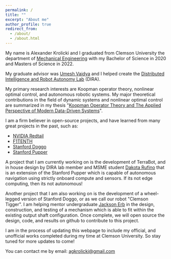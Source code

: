 ```yaml
---
permalink: /
title: ""
excerpt: "About me"
author_profile: true
redirect_from: 
  - /about/
  - /about.html
---
```


My name is Alexander Krolicki and I graduated from Clemson University the department of [Mechanical Engineering](https://www.clemson.edu/cecas/departments/me/) with my Bachelor of Science in 2020 and Masters of Science in 2022.

My graduate advisor was [Umesh Vaidya](https://www.clemson.edu/cecas/departments/me/people/faculty/Vaidya.html) and I helped create the [Distributed Intelligence and Robot Autonomy Lab](https://cecas.clemson.edu/ugvaidya/home/) (DIRA). 

My primary research interests are Koopman operator theory, nonlinear optimal control, and autonomous robotic systems. My major theoretical contributions in the field of dynamic systems and nonlinear optimal control are summarized in my thesis "[Koopman Operator Theory and The Applied Perspective of Modern Data-Driven Systems](https://tigerprints.clemson.edu/all_theses/3941/)". 

I am a firm believer in open-source projects, and have learned from many great projects in the past, such as:
* [NVIDIA Redtail](https://github.com/NVIDIA-AI-IOT/redtail)
* [F1TENTH](https://f1tenth.org/)
* [Stanford Doggo](https://github.com/Nate711/StanfordDoggoProject)
* [Stanford Pupper](https://pupper-independent-study.readthedocs.io/en/latest/)

A project that I am currently working on is the development of TerraBot, and in house design by DIRA lab member and MSME student [Dakota Rufino](https://www.linkedin.com/in/dakota-rufino-266277159) that is an extension of the Stanford Pupper which is capable of autonomous navigation using strictly onboard compute and sensors. If its not edge computing, then its not autonomous!

Another project that I am also working on is the development of a wheel-legged version of Stanford Doggo, or as we call our robot "Clemson Tigger". I am helping mentor undergraduate [Jackson Erb](https://www.linkedin.com/in/jackson-erb-327b01207) in the design, construction, and testing of a mechanism which is able to fit within the existing output shaft configuration. Once complete, we will open source the design, code, and results on github to contribute to this project. 

I am in the process of updating this webpage to include my official, and unofficial works completed during my time at Clemson University. So stay tuned for more updates to come!

You can contact me by email: agkrolicki@gmail.com
